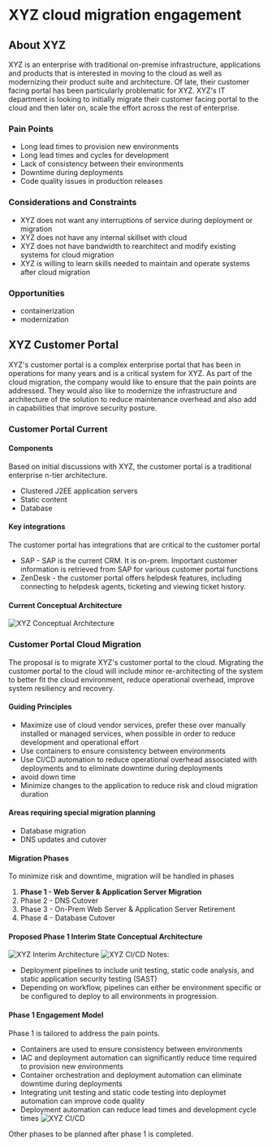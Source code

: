 # XYZ cloud migration engagement

## About XYZ
XYZ is an enterprise with traditional on-premise infrastructure, applications and products that is interested in moving to the cloud as well as modernizing their product suite and architecture. Of late, their customer facing portal has been particularly problematic for XYZ.  XYZ's IT department is looking to initially migrate their customer facing portal to the cloud and then later on, scale the effort across the rest of enterprise. 

### Pain Points
* Long lead times to provision new environments
* Long lead times and cycles for development
* Lack of consistency between their environments
* Downtime during deployments
* Code quality issues in production releases

### Considerations and Constraints
* XYZ does not want any interruptions of service during deployment or migration
* XYZ does not have any internal skillset with cloud
* XYZ does not have bandwidth to rearchitect and modify existing systems for cloud migration
* XYZ is willing to learn skills needed to maintain and operate systems after cloud migration

### Opportunities
* containerization
* modernization

## XYZ Customer Portal
XYZ's customer portal is a complex enterprise portal that has been in operations for many years and is a critical system for XYZ.  As part of the cloud migration, the company would like to ensure that the pain points are addressed.  They would also like to modernize the infrastructure and architecture of the solution to reduce maintenance overhead and also add in capabilities that improve security posture.

### Customer Portal Current
#### Components
Based on initial discussions with XYZ, the customer portal is a traditional enterprise n-tier architecture.  
* Clustered J2EE application servers
* Static content
* Database

#### Key integrations
The customer portal has integrations that are critical to the customer portal
* SAP - SAP is the current CRM.  It is on-prem. Important customer information is retrieved from SAP for various customer portal functions
* ZenDesk - the customer portal offers helpdesk features, including connecting to helpdesk agents, ticketing and viewing ticket history.

#### Current Conceptual Architecture
![XYZ Conceptual Architecture](images/XYZ%20Conceptual%20Arch.png)

### Customer Portal Cloud Migration
The proposal is to migrate XYZ's customer portal to the cloud.  Migrating the customer portal to the cloud will include minor re-architecting of the system to better fit the cloud environment, reduce operational overhead, improve system resiliency and recovery. 

#### Guiding Principles
* Maximize use of cloud vendor services, prefer these over manually installed or managed services, when possible in order to reduce development and operational effort
* Use containers to ensure consistency between environments
* Use CI/CD automation to reduce operational overhead associated with deployments and to eliminate downtime during deployments
* avoid down time
* Minimize changes to the application to reduce risk and cloud migration duration

#### Areas requiring special migration planning
* Database migration
* DNS updates and cutover

#### Migration Phases
To minimize risk and downtime, migration will be handled in phases

1. **Phase 1 - Web Server & Application Server Migration**
1. Phase 2 - DNS Cutover
1. Phase 3 - On-Prem Web Server & Application Server Retirement
1. Phase 4 - Database Cutover

#### Proposed Phase 1 Interim State Conceptual Architecture
![XYZ Interim Architecture](images/XYZ%20Conceptual%20Arch%20-%20Proposed.png)
![XYZ CI/CD](images/XYZ%20CI%20CD%20-%20Proposed.png)
Notes: 
* Deployment pipelines to include unit testing, static code analysis, and static application security testing (SAST) 
* Depending on workflow, pipelines can either be environment specific or be configured to deploy to all environments in progression.  

#### Phase 1 Engagement Model
Phase 1 is tailored to address the pain points.
* Containers are used to ensure consistency between environments
* IAC and deployment automation can significantly reduce time required to provision new environments
* Container orchestration and deployment automation can eliminate downtime during deployments
* Integrating unit testing and static code testing into deploymet automation can improve code quality
* Deployment automation can reduce lead times and development cycle times
![XYZ CI/CD](images/XYZ%20Migration%20Engagement.png)

Other phases to be planned after phase 1 is completed.